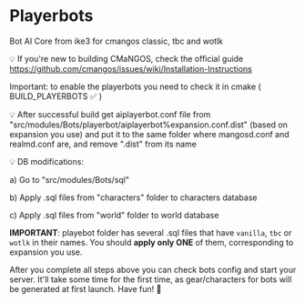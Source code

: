 # Playerbots
Bot AI Core from ike3 for cmangos classic, tbc and wotlk

💡  If you're new to building CMaNGOS, check the official guide
https://github.com/cmangos/issues/wiki/Installation-Instructions

Important: to enable the playerbots you need to check it in cmake ( BUILD_PLAYERBOTS ✅ )

💡  After successful build get aiplayerbot.conf file from "src/modules/Bots/playerbot/aiplayerbot%expansion.conf.dist" (based on expansion you use) and put it to the same folder where mangosd.conf and realmd.conf are, and remove ".dist" from its name

💡  DB modifications:

  a)  Go to "src/modules/Bots/sql"
  
  b)  Apply .sql files from "characters" folder to characters database
  
  c)  Apply .sql files from "world" folder to world database
  
  **IMPORTANT**: playebot folder has several .sql files that have `vanilla`, `tbc` or `wotlk` in their names. You should **apply only ONE** of them, corresponding to expansion you use.

After you complete all steps above you can check bots config and start your server. It'll take some time for the first time, as gear/characters for bots will be generated at first launch. Have fun! 🥳
